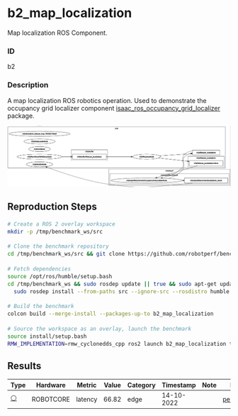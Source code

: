 # b2_map_localization

Map localization ROS Component.

### ID
b2

### Description
A map localization ROS robotics operation. Used to demonstrate the occupancy grid localizer component [isaac_ros_occupancy_grid_localizer](https://github.com/NVIDIA-ISAAC-ROS/isaac_ros_map_localization/tree/main/isaac_ros_occupancy_grid_localizer) package.


![](../../../imgs/b2_map_localization.png)

## Reproduction Steps

```bash
# Create a ROS 2 overlay workspace
mkdir -p /tmp/benchmark_ws/src

# Clone the benchmark repository
cd /tmp/benchmark_ws/src && git clone https://github.com/robotperf/benchmarks

# Fetch dependencies
source /opt/ros/humble/setup.bash
cd /tmp/benchmark_ws && sudo rosdep update || true && sudo apt-get update &&
  sudo rosdep install --from-paths src --ignore-src --rosdistro humble -y

# Build the benchmark
colcon build --merge-install --packages-up-to b2_map_localization

# Source the workspace as an overlay, launch the benchmark
source install/setup.bash
RMW_IMPLEMENTATION=rmw_cyclonedds_cpp ros2 launch b2_map_localization trace_b2_map_localization.launch.py

```

## Results

| Type | Hardware | Metric | Value | Category | Timestamp | Note | Data Source |
| --- | --- | --- | --- | --- | --- | --- | --- |
| [:white_circle:](https://github.com/robotperf/benchmarks/blob/main/benchmarks/README.md#type) | ROBOTCORE | latency | 66.82 | edge | 14-10-2022 |  | [perception/image](https://github.com/robotperf/rosbags/tree/main/perception/image) |

